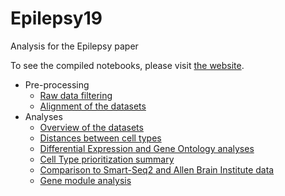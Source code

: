 # Epilepsy19
Analysis for the Epilepsy paper

To see the compiled notebooks, please visit [the website](https://khodosevichlab.github.io/Epilepsy19/).

- Pre-processing
  - [Raw data filtering](./analysis/prep_filtration.Rmd)
  - [Alignment of the datasets](./analysis/prep_alignment.Rmd)
- Analyses
  - [Overview of the datasets](./analysis/fig_overview.Rmd)
  - [Distances between cell types](./analysis/fig_type_distance.Rmd)
  - [Differential Expression and Gene Ontology analyses](./analysis/fig_go.Rmd)
  - [Cell Type prioritization summary](./analysis/fig_summary.Rmd)
  - [Comparison to Smart-Seq2 and Allen Brain Institute data](./analysis/fig_smart_seq.Rmd)
  - [Gene module analysis](./gene_modules/)

<!--
## Prepare data

Before running the analyses, create the necessary folders

```
mkdir -p output/overview output/fig_type_diff output/fig_go/gene_scattermaps output/fig_go/pathway_clustering output/total_ranking output/fig_neun output/fig_smart_seq
```
-->